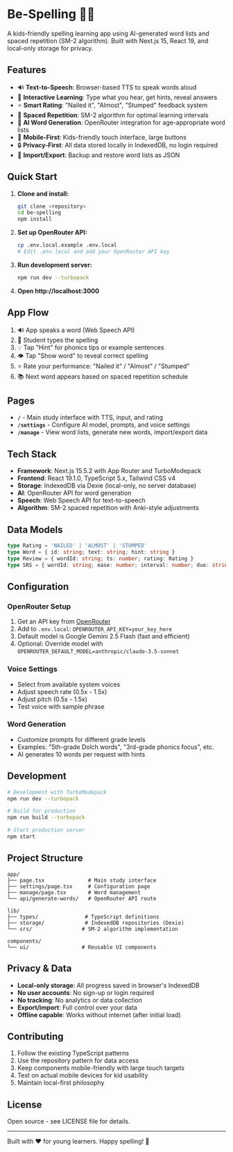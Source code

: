 # Be-Spelling 📖✨

A kids-friendly spelling learning app using AI-generated word lists and spaced repetition (SM-2 algorithm). Built with Next.js 15, React 19, and local-only storage for privacy.

## Features

- 🔊 **Text-to-Speech**: Browser-based TTS to speak words aloud
- 📝 **Interactive Learning**: Type what you hear, get hints, reveal answers
- ⭐ **Smart Rating**: "Nailed it", "Almost", "Stumped" feedback system
- 🧠 **Spaced Repetition**: SM-2 algorithm for optimal learning intervals
- 🤖 **AI Word Generation**: OpenRouter integration for age-appropriate word lists
- 📱 **Mobile-First**: Kids-friendly touch interface, large buttons
- 🔒 **Privacy-First**: All data stored locally in IndexedDB, no login required
- 💾 **Import/Export**: Backup and restore word lists as JSON

## Quick Start

1. **Clone and install:**
   ```bash
   git clone <repository>
   cd be-spelling
   npm install
   ```

2. **Set up OpenRouter API:**
   ```bash
   cp .env.local.example .env.local
   # Edit .env.local and add your OpenRouter API key
   ```

3. **Run development server:**
   ```bash
   npm run dev --turbopack
   ```

4. **Open http://localhost:3000**

## App Flow

1. 🔊 App speaks a word (Web Speech API)
2. 📝 Student types the spelling
3. 💡 Tap "Hint" for phonics tips or example sentences  
4. 👁️ Tap "Show word" to reveal correct spelling
5. ⭐ Rate your performance: "Nailed it" / "Almost" / "Stumped"
6. 📚 Next word appears based on spaced repetition schedule

## Pages

- **`/`** - Main study interface with TTS, input, and rating
- **`/settings`** - Configure AI model, prompts, and voice settings
- **`/manage`** - View word lists, generate new words, import/export data

## Tech Stack

- **Framework**: Next.js 15.5.2 with App Router and TurboModepack
- **Frontend**: React 19.1.0, TypeScript 5.x, Tailwind CSS v4
- **Storage**: IndexedDB via Dexie (local-only, no server database)
- **AI**: OpenRouter API for word generation
- **Speech**: Web Speech API for text-to-speech
- **Algorithm**: SM-2 spaced repetition with Anki-style adjustments

## Data Models

```typescript
type Rating = 'NAILED' | 'ALMOST' | 'STUMPED'
type Word = { id: string; text: string; hint: string }
type Review = { wordId: string; ts: number; rating: Rating }
type SRS = { wordId: string; ease: number; interval: number; due: string }
```

## Configuration

### OpenRouter Setup
1. Get an API key from [OpenRouter](https://openrouter.ai/keys)
2. Add to `.env.local`: `OPENROUTER_API_KEY=your_key_here`
3. Default model is Google Gemini 2.5 Flash (fast and efficient)
4. Optional: Override model with `OPENROUTER_DEFAULT_MODEL=anthropic/claude-3.5-sonnet`

### Voice Settings
- Select from available system voices
- Adjust speech rate (0.5x - 1.5x)  
- Adjust pitch (0.5x - 1.5x)
- Test voice with sample phrase

### Word Generation
- Customize prompts for different grade levels
- Examples: "5th-grade Dolch words", "3rd-grade phonics focus", etc.
- AI generates 10 words per request with hints

## Development

```bash
# Development with TurboModepack
npm run dev --turbopack

# Build for production
npm run build --turbopack

# Start production server
npm start
```

## Project Structure

```
app/
├── page.tsx              # Main study interface
├── settings/page.tsx     # Configuration page
├── manage/page.tsx       # Word management
└── api/generate-words/   # OpenRouter API route

lib/
├── types/               # TypeScript definitions
├── storage/             # IndexedDB repositories (Dexie)
└── srs/                # SM-2 algorithm implementation

components/
└── ui/                 # Reusable UI components
```

## Privacy & Data

- **Local-only storage**: All progress saved in browser's IndexedDB
- **No user accounts**: No sign-up or login required
- **No tracking**: No analytics or data collection
- **Export/import**: Full control over your data
- **Offline capable**: Works without internet (after initial load)

## Contributing

1. Follow the existing TypeScript patterns
2. Use the repository pattern for data access
3. Keep components mobile-friendly with large touch targets
4. Test on actual mobile devices for kid usability
5. Maintain local-first philosophy

## License

Open source - see LICENSE file for details.

---

Built with ❤️ for young learners. Happy spelling! 🌟
